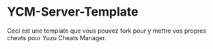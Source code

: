 # YCM-Server-Template
Ceci est une template que vous pouvez fork pour y mettre vos propres cheats pour Yuzu Cheats Manager.
